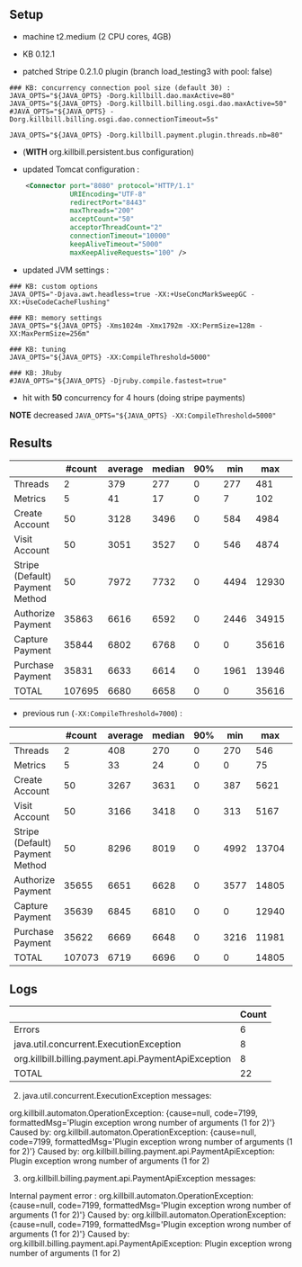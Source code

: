## Setup

- machine t2.medium (2 CPU cores, 4GB)

- KB 0.12.1
- patched Stripe 0.2.1.0 plugin (branch load_testing3 with pool: false)

```
### KB: concurrency connection pool size (default 30) :
JAVA_OPTS="${JAVA_OPTS} -Dorg.killbill.dao.maxActive=80"
JAVA_OPTS="${JAVA_OPTS} -Dorg.killbill.billing.osgi.dao.maxActive=50"
#JAVA_OPTS="${JAVA_OPTS} -Dorg.killbill.billing.osgi.dao.connectionTimeout=5s"

JAVA_OPTS="${JAVA_OPTS} -Dorg.killbill.payment.plugin.threads.nb=80"
```

- (**WITH** org.killbill.persistent.bus configuration)

- updated Tomcat configuration :
```xml
    <Connector port="8080" protocol="HTTP/1.1"
               URIEncoding="UTF-8"
               redirectPort="8443"
               maxThreads="200"
               acceptCount="50"
               acceptorThreadCount="2"
               connectionTimeout="10000"
               keepAliveTimeout="5000"
               maxKeepAliveRequests="100" />
```

- updated JVM settings :
```
### KB: custom options
JAVA_OPTS="-Djava.awt.headless=true -XX:+UseConcMarkSweepGC -XX:+UseCodeCacheFlushing"

### KB: memory settings
JAVA_OPTS="${JAVA_OPTS} -Xms1024m -Xmx1792m -XX:PermSize=128m -XX:MaxPermSize=256m"

### KB: tuning
JAVA_OPTS="${JAVA_OPTS} -XX:CompileThreshold=5000"

### KB: JRuby
#JAVA_OPTS="${JAVA_OPTS} -Djruby.compile.fastest=true"
```

- hit with **50** concurrency for 4 hours (doing stripe payments)

**NOTE** decreased `JAVA_OPTS="${JAVA_OPTS} -XX:CompileThreshold=5000"`


## Results

|                                 | #count | average | median | 90% |  min |   max |   errors | bandwidth |
| ------------------------------- | ------ | ------- | ------ | --- | ---- | ----- | -------- | --------- |
|                         Threads |      2 |     379 |    277 |   0 |  277 |   481 | 0.00000% |    0.02/s |
|                         Metrics |      5 |      41 |     17 |   0 |    7 |   102 | 0.00000% |    0.02/s |
|                  Create Account |     50 |    3128 |   3496 |   0 |  584 |  4984 | 0.00000% |    1.36/s |
|                   Visit Account |     50 |    3051 |   3527 |   0 |  546 |  4874 | 0.00000% |    1.88/s |
| Stripe (Default) Payment Method |     50 |    7972 |   7732 |   0 | 4494 | 12930 | 0.00000% |    1.14/s |
|               Authorize Payment |  35863 |    6616 |   6592 |   0 | 2446 | 34915 | 0.00022% |     2.2/s |
|                 Capture Payment |  35844 |    6802 |   6768 |   0 |    0 | 35616 | 0.00022% |    1.94/s |
|                Purchase Payment |  35831 |    6633 |   6614 |   0 | 1961 | 13946 | 0.00000% |     2.2/s |
|                           TOTAL | 107695 |    6680 |   6658 |   0 |    0 | 35616 | 0.00015% |    6.36/s |

* previous run (`-XX:CompileThreshold=7000`) :

|                                 | #count | average | median | 90% |  min |   max |   errors | bandwidth |
| ------------------------------- | ------ | ------- | ------ | --- | ---- | ----- | -------- | --------- |
|                         Threads |      2 |     408 |    270 |   0 |  270 |   546 | 0.00000% |    0.02/s |
|                         Metrics |      5 |      33 |     24 |   0 |    0 |    75 | 0.20000% |    0.02/s |
|                  Create Account |     50 |    3267 |   3631 |   0 |  387 |  5621 | 0.00000% |    1.29/s |
|                   Visit Account |     50 |    3166 |   3418 |   0 |  313 |  5167 | 0.00000% |    1.74/s |
| Stripe (Default) Payment Method |     50 |    8296 |   8019 |   0 | 4992 | 13704 | 0.00000% |    1.07/s |
|               Authorize Payment |  35655 |    6651 |   6628 |   0 | 3577 | 14805 | 0.00003% |    2.19/s |
|                 Capture Payment |  35639 |    6845 |   6810 |   0 |    0 | 12940 | 0.00003% |    1.93/s |
|                Purchase Payment |  35622 |    6669 |   6648 |   0 | 3216 | 11981 | 0.00000% |    2.19/s |
|                           TOTAL | 107073 |    6719 |   6696 |   0 |    0 | 14805 | 0.00003% |    6.32/s |


## Logs

|                                                       | Count |
| ----------------------------------------------------- | ----- |
|                                                Errors |     6 |
|               java.util.concurrent.ExecutionException |     8 |
|  org.killbill.billing.payment.api.PaymentApiException |     8 |
|                                                 TOTAL |    22 |


2. java.util.concurrent.ExecutionException messages:

  org.killbill.automaton.OperationException: {cause=null, code=7199, formattedMsg='Plugin exception wrong number of arguments (1 for 2)'}
    Caused by: org.killbill.automaton.OperationException: {cause=null, code=7199, formattedMsg='Plugin exception wrong number of arguments (1 for 2)'}
    Caused by: org.killbill.billing.payment.api.PaymentApiException: Plugin exception wrong number of arguments (1 for 2)


3. org.killbill.billing.payment.api.PaymentApiException messages:

  Internal payment error : org.killbill.automaton.OperationException: {cause=null, code=7199, formattedMsg='Plugin exception wrong number of arguments (1 for 2)'}
    Caused by: org.killbill.automaton.OperationException: {cause=null, code=7199, formattedMsg='Plugin exception wrong number of arguments (1 for 2)'}
    Caused by: org.killbill.billing.payment.api.PaymentApiException: Plugin exception wrong number of arguments (1 for 2)
